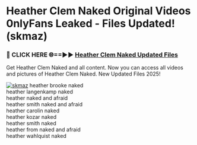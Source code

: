 # Heather Clem Naked Original Videos 0nlyFans Leaked - Files Updated! (skmaz)

<h3>🔴 CLICK HERE 🌐==►► <a href="https://tinyurl.com/yckcrads" rel="nofollow">Heather Clem Naked Updated Files</a></h3>

Get Heather Clem Naked and all content. Now you can access all videos and pictures of Heather Clem Naked. New Updated Files 2025!

[![skmaz](https://i.imgur.com/hpKpOFt.gif)](https://tinyurl.com/yckcrads)
heather brooke naked<br>
heather langenkamp naked<br>
heather naked and afraid<br>
heather smith naked and afraid<br>
heather carolin naked<br>
heather kozar naked<br>
heather smith naked<br>
heather from naked and afraid<br>
heather wahlquist naked